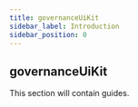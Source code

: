 ```yaml
---
title: governanceUiKit
sidebar_label: Introduction
sidebar_position: 0
---
```


## governanceUiKit

This section will contain guides.
